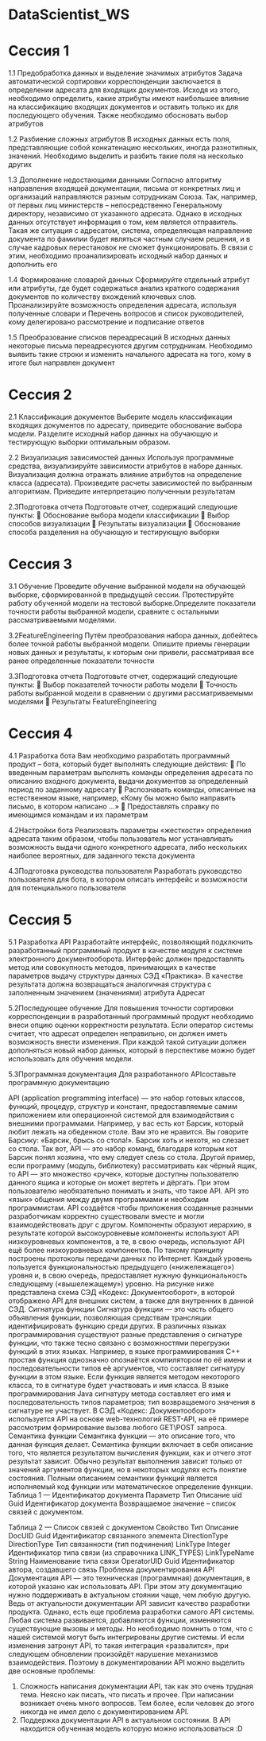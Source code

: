 # DataScientist_WS

# Сессия 1

1.1 Предобработка данных и выделение значимых атрибутов
Задача автоматической сортировки корреспонденции заключается в определении адресата для входящих документов. Исходя из этого, необходимо определить, какие атрибуты имеют наибольшее влияние на классификацию входящих документов и оставить только их для последующего обучения. Также необходимо обосновать выбор атрибутов

1.2 Разбиение сложных атрибутов
В исходных данных есть поля, представляющие собой конкатенацию нескольких, иногда разнотипных, значений. Необходимо выделить и разбить такие поля на несколько других

1.3 Дополнение недостающими данными
Согласно алгоритму направления входящей документации, письма от конкретных лиц и организаций направляются разным сотрудникам Союза. Так, например, от первых лиц министерств – непосредственно Генеральному директору, независимо от указанного адресата. Однако в исходных данных отсутствует информация о том, кем является отправитель. Такая же ситуация с адресатом, система, определяющая направление документа по фамилии будет являться частным случаем решения, и в случае кадровых перестановок не сможет функционировать. В связи с этим, необходимо проанализировать исходный набор данных и дополнить его 

1.4 Формирование словарей данных
Сформируйте отдельный атрибут или атрибуты, где будет содержаться анализ краткого содержания документов по количеству вхождений ключевых слов. Проанализируйте возможность определения адресата, используя полученные словари и Перечень вопросов и список руководителей, кому делегировано рассмотрение и подписание ответов

1.5 Преобразование списков переадресаций
В исходных данных некоторые письма переадресуются другим сотрудникам. Необходимо выявить такие строки и изменить начального адресата на того, кому в итоге был направлен документ

# Сессия 2

2.1 Классификация документов
Выберите модель классификации входящих документов по адресату, приведите обоснование выбора модели. Разделите исходный набор данных на обучающую и тестирующую выборки оптимальным образом.

2.2 Визуализация зависимостей данных
Используя программные средства, визуализируйте зависимости атрибутов в наборе данных.  Визуализация должна отражать влияние атрибутов на определение класса (адресата). Произведите расчеты зависимостей по выбранным алгоритмам. Приведите интерпретацию полученным результатам

2.3Подготовка отчета
Подготовьте отчет, содержащий следующие пункты:
	Обоснование выбора модели классификации
	Выбор способов визуализации
	Результаты визуализации
	Обоснование способа разделения на обучающую и тестирующую выборки

# Сессия 3

3.1 Обучение
Проведите обучение выбранной модели на обучающей выборке, сформированной в предыдущей сессии. Протестируйте работу обученной модели на тестовой выборке.Определите показатели точности работы выбранной модели, сравните с остальными рассматриваемыми моделями.

3.2FeatureEngineering
Путём преобразования набора данных, добейтесь более точной работы выбранной модели. Опишите приемы генерации новых данных и результаты, к которым они привели, рассматривая все ранее определенные показатели точности

3.3Подготовка отчета
Подготовьте отчет, содержащий следующие пункты:
	Выбор показателей точности работы модели
	Точность работы выбранной модели в сравнении с другими рассматриваемыми моделями
	Результаты FeatureEngineering

# Сессия 4

4.1 Разработка бота
Вам необходимо разработать программный продукт – бота, который будет выполнять следующие действия:
	По введенным параметрам выполнять команды определения адресата по описанию входного документа, выдачи документов за определенный период по заданному адресату
	Распознавать команды, описанные на естественном языке, например, «Кому бы можно было направить письмо, в котором написано …»
	Предоставлять справку по имеющимся командам и их параметрам

4.2Настройки бота
Реализовать параметры «жесткости» определения адресата таким образом, чтобы пользователь мог устанавливать возможность выдачи одного конкретного адресата, либо нескольких наиболее вероятных, для заданного текста документа

4.3Подготовка руководства пользователя
Разработать руководство пользователя для бота, в котором описать интерфейс и возможности для потенциального пользователя

# Сессия 5

5.1 Разработка API
Разработайте интерфейс, позволяющий подключить разработанный программный продукт в качестве модуля к системе электронного документооборота. Интерфейс должен предоставлять метод или совокупность методов, принимающих в качестве параметров выдачу структуры данных СЭД «Практика». В качестве результата должна возвращаться аналогичная структура с заполненным значением (значениями) атрибута Адресат

5.2Последующее обучение
Для повышения точности сортировки корреспонденции в разработанный программный продукт необходимо внеси опцию оценки корректности результата. Если оператор системы считает, что адресат определен неправильно, он должен иметь возможность внести изменения. При каждой такой ситуации должен дополняться новый набор данных, который в перспективе можно будет использовать для обучения модели.

5.3Программная документация
Для разработанного APIсоставьте программную документацию

API (application programming interface) — это набор готовых классов, функций, процедур, структур и констант, предоставляемые самим приложением или операционной системой для взаимодействия с внешними программами.
Например, у вас есть кот Барсик, который любит лежать на обеденном столе. Вам это не нравится. Вы говорите Барсику: «Барсик, брысь со стола!». Барсик хоть и нехотя, но слезает со стола. Так вот, API — это набор команд, благодаря которым кот Барсик понял хозяина, что ему следует слезь со стола. Другой пример, если программу (модуль, библиотеку) рассматривать как чёрный ящик, то API — это множество «ручек», которые доступны пользователю данного ящика и которые он может вертеть и дёргать.
При этом пользователю необязательно понимать и знать, что такое API. API это «язык» общения между двумя программами и необходим программистам. API создаётся чтобы приложения созданные разными разработчикам корректно существовали вместе и могли взаимодействовать друг с другом. Компоненты образуют иерархию, в результате которой высокоуровневые компоненты используют API низкоуровневых компонентов, а те, в свою очередь, используют API ещё более низкоуровневых компонентов. По такому принципу построены протоколы передачи данных по Интернет. Каждый уровень пользуется функциональностью предыдущего («нижележащего») уровня и, в свою очередь, предоставляет нужную функциональность следующему («вышележащему») уровню.
На рисунке ниже представлена схема СЭД «Кодекс: Документооборот», в которой отображено API для внешних систем, а также для внутренних в данной СЭД.
Сигнатура функции
Сигнатура функции — это часть общего объявления функции, позволяющая средствам трансляции идентифицировать функцию среди других. В различных языках программирования существуют разные представления о сигнатуре функции, что также тесно связано с возможностями перегрузки функций в этих языках.
Например, в языке программирования C++ простая функция однозначно опознаётся компилятором по её имени и последовательности типов её аргументов, что составляет сигнатуру функции в этом языке. Если функция является методом некоторого класса, то в сигнатуре будет участвовать и имя класса.
В языке программирования Java сигнатуру метода составляет его имя и последовательность типов параметров; тип возвращаемого значения в сигнатуре не участвует.
В СЭД «Кодекс: Документооборот» используется API на основе web-технологий REST-API, на её примере рассмотрим формирование вызова любого GET\POST запроса.
Семантика функции
Семантика функции — это описание того, что данная функция делает. Семантика функции включает в себя описание того, что является результатом вычисления функции, как и отчего этот результат зависит. Обычно результат выполнения зависит только от значений аргументов функции, но в некоторых модулях есть понятие состояния. Полным описанием семантики функций является исполняемый код функции или математическое определение функции.
Таблица 1 — Идентификатор документа
Параметр	Тип	Описание
uid	Guid	Идентификатор документа
Возвращаемое значение – список связей с документом.

Таблица 2 — Список связей с документом
Свойство	Тип	Описание
DocUID	Guid	Идентификатор связанного элемента
DirectionType	DirectionType	Тип связанности (тип подчинения)
LinkType	Integer	Идентификатор типа связи (из справочника LINK_TYPES)
LinkTypeName	String	Наименование типа связи
OperatorUID	Guid	Идентификатор автора, создавшего связь
Проблема документирования API
Документация API — это техническая (программная) документация, в которой указано как использовать API.
При этом эту документацию нужно поддерживать в актуальном стоянии чаще, чем любую другую. Ведь от актуальности документации API зависит качество разработки продукта. Однако, есть еще проблема разработки самого API системы. Любая система развивается, добавляются функции, изменяются существующие вызовы и методы. Но необходимо помнить о том, что с нашей системой могут быть интегрированы другие системы. И если изменения затронут API, то такая интеграция «развалится», при следующем обновлении произойдёт нарушение механизмов взаимодействия. Поэтому в документировании API можно выделить две основные проблемы:
1.	Сложность написания документации API, так как это очень трудная тема. Неясно как писать, что писать и прочее. При написании возникает очень много вопросов. Тем более, если человек до этого никогда не имел дело с документированием API.
2.	Поддержка документации API в актуальном состоянии.
В API находится обученная модель которую можно использоваться :D

